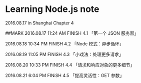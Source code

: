 # Learning Node.js note

2016.08.17 in Shanghai Chapter 4

##MARK
2016.08.17 11:24 AM FINISH 4.1 「第一个 JSON 服务器」

2016.08.18 10:34 PM FINISH 4.2 「Node 模式：异步循环」

2016.08.19 11:05 PM FINISH 4.3 「小戏法：处理更多请求」

2016.08.20 10:33 PM FINISH 4.4 「请求和响应对象的更多细节」

2016.08.21 6:04 PM FINiSH 4.5 「提高灵活性：GET 参数」
